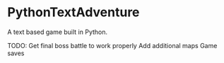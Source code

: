 # PythonTextAdventure
A text based game built in Python.

TODO: 
Get final boss battle to work properly
Add additional maps
Game saves